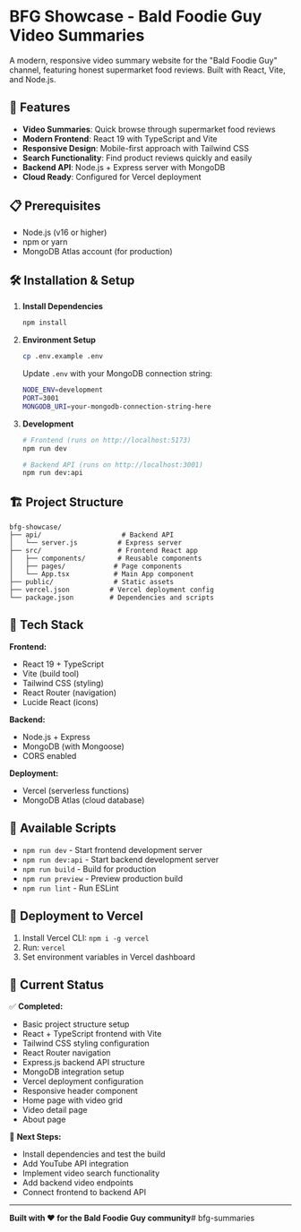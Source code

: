 # BFG Showcase - Bald Foodie Guy Video Summaries

A modern, responsive video summary website for the "Bald Foodie Guy" channel, featuring honest supermarket food reviews. Built with React, Vite, and Node.js.

## 🚀 Features

- **Video Summaries**: Quick browse through supermarket food reviews
- **Modern Frontend**: React 19 with TypeScript and Vite
- **Responsive Design**: Mobile-first approach with Tailwind CSS
- **Search Functionality**: Find product reviews quickly and easily
- **Backend API**: Node.js + Express server with MongoDB
- **Cloud Ready**: Configured for Vercel deployment

## 📋 Prerequisites

- Node.js (v16 or higher)
- npm or yarn
- MongoDB Atlas account (for production)

## 🛠️ Installation & Setup

1. **Install Dependencies**
   ```bash
   npm install
   ```

2. **Environment Setup**
   ```bash
   cp .env.example .env
   ```
   Update `.env` with your MongoDB connection string:
   ```bash
   NODE_ENV=development
   PORT=3001
   MONGODB_URI=your-mongodb-connection-string-here
   ```

3. **Development**
   ```bash
   # Frontend (runs on http://localhost:5173)
   npm run dev
   
   # Backend API (runs on http://localhost:3001)
   npm run dev:api
   ```

## 🏗️ Project Structure

```
bfg-showcase/
├── api/                    # Backend API
│   └── server.js          # Express server
├── src/                   # Frontend React app
│   ├── components/        # Reusable components
│   ├── pages/            # Page components
│   └── App.tsx           # Main App component
├── public/               # Static assets
├── vercel.json          # Vercel deployment config
└── package.json         # Dependencies and scripts
```

## 🎨 Tech Stack

**Frontend:**
- React 19 + TypeScript
- Vite (build tool)
- Tailwind CSS (styling)
- React Router (navigation)
- Lucide React (icons)

**Backend:**
- Node.js + Express
- MongoDB (with Mongoose)
- CORS enabled

**Deployment:**
- Vercel (serverless functions)
- MongoDB Atlas (cloud database)

## 📝 Available Scripts

- `npm run dev` - Start frontend development server
- `npm run dev:api` - Start backend development server  
- `npm run build` - Build for production
- `npm run preview` - Preview production build
- `npm run lint` - Run ESLint

## 🚀 Deployment to Vercel

1. Install Vercel CLI: `npm i -g vercel`
2. Run: `vercel`
3. Set environment variables in Vercel dashboard

## 📱 Current Status

✅ **Completed:**
- Basic project structure setup
- React + TypeScript frontend with Vite
- Tailwind CSS styling configuration
- React Router navigation
- Express.js backend API structure
- MongoDB integration setup
- Vercel deployment configuration
- Responsive header component
- Home page with video grid
- Video detail page
- About page

🚧 **Next Steps:**
- Install dependencies and test the build
- Add YouTube API integration
- Implement video search functionality
- Add backend video endpoints
- Connect frontend to backend API

---

**Built with ❤️ for the Bald Foodie Guy community**#   b f g - s u m m a r i e s  
 